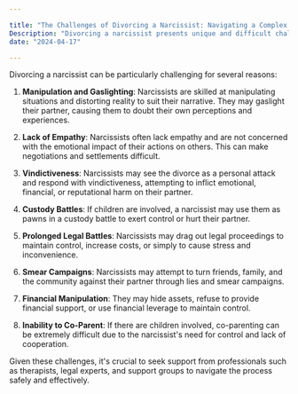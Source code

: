 ```yaml
---

title: "The Challenges of Divorcing a Narcissist: Navigating a Complex Process"
Description: "Divorcing a narcissist presents unique and difficult challenges due to their manipulative tactics, lack of empathy, and vindictive behavior. This article explores the hurdles one might face during the divorce process, including prolonged legal battles, smear campaigns, and custody issues. Learn about these challenges and the importance of seeking professional support for a smoother transition."
date: "2024-04-17"

---
```


Divorcing a narcissist can be particularly challenging for several reasons:

1. **Manipulation and Gaslighting**: Narcissists are skilled at manipulating situations and distorting reality to suit their narrative. They may gaslight their partner, causing them to doubt their own perceptions and experiences.

2. **Lack of Empathy**: Narcissists often lack empathy and are not concerned with the emotional impact of their actions on others. This can make negotiations and settlements difficult.

3. **Vindictiveness**: Narcissists may see the divorce as a personal attack and respond with vindictiveness, attempting to inflict emotional, financial, or reputational harm on their partner.

4. **Custody Battles**: If children are involved, a narcissist may use them as pawns in a custody battle to exert control or hurt their partner.

5. **Prolonged Legal Battles**: Narcissists may drag out legal proceedings to maintain control, increase costs, or simply to cause stress and inconvenience.

6. **Smear Campaigns**: Narcissists may attempt to turn friends, family, and the community against their partner through lies and smear campaigns.

7. **Financial Manipulation**: They may hide assets, refuse to provide financial support, or use financial leverage to maintain control.

8. **Inability to Co-Parent**: If there are children involved, co-parenting can be extremely difficult due to the narcissist's need for control and lack of cooperation.

Given these challenges, it's crucial to seek support from professionals such as therapists, legal experts, and support groups to navigate the process safely and effectively.
